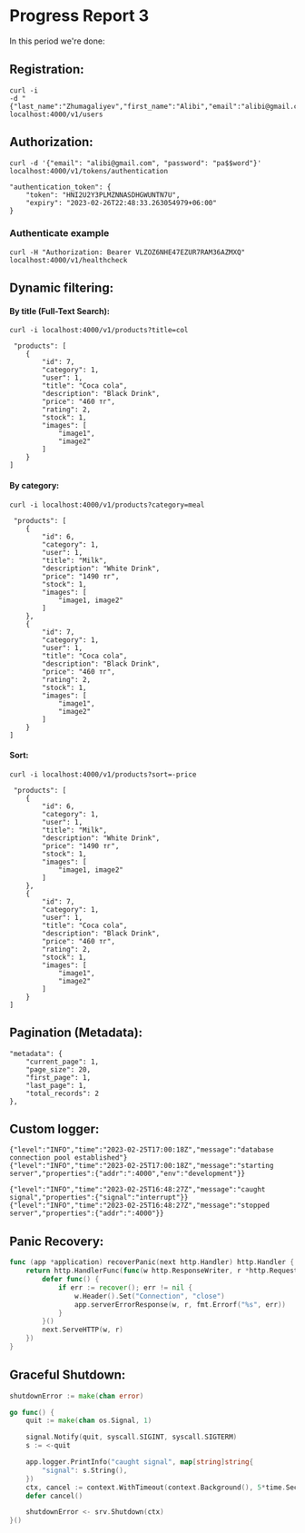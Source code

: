 #   Progress Report 3

In this period we're done:
## Registration:

```
curl -i 
-d "{"last_name":"Zhumagaliyev","first_name":"Alibi","email":"alibi@gmail.com","password":"pa$$word","role":"Client"}" 
localhost:4000/v1/users
```
## Authorization:

`curl -d '{"email": "alibi@gmail.com", "password": "pa$$word"}' localhost:4000/v1/tokens/authentication`

```
"authentication_token": {
    "token": "HNI2U2Y3PLMZNNASDHGWUNTN7U",
    "expiry": "2023-02-26T22:48:33.263054979+06:00"
}
```
### Authenticate example
`curl -H "Authorization: Bearer VLZOZ6NHE47EZUR7RAM36AZMXQ" localhost:4000/v1/healthcheck`
## Dynamic filtering:
#### By title (Full-Text Search):

`curl -i localhost:4000/v1/products?title=col`

```
 "products": [
    {
        "id": 7,
        "category": 1,
        "user": 1,
        "title": "Coca cola",
        "description": "Black Drink",
        "price": "460 тг",
        "rating": 2,
        "stock": 1,
        "images": [
            "image1",
            "image2"
        ]
    }
]

```
#### By category:

`curl -i localhost:4000/v1/products?category=meal`

```
 "products": [
    {
        "id": 6,
        "category": 1,
        "user": 1,
        "title": "Milk",
        "description": "White Drink",
        "price": "1490 тг",
        "stock": 1,
        "images": [
            "image1, image2"
        ]
    },
    {
        "id": 7,
        "category": 1,
        "user": 1,
        "title": "Coca cola",
        "description": "Black Drink",
        "price": "460 тг",
        "rating": 2,
        "stock": 1,
        "images": [
            "image1",
            "image2"
        ]
    }
]
```
#### Sort:
`curl -i localhost:4000/v1/products?sort=-price`

```
 "products": [
    {
        "id": 6,
        "category": 1,
        "user": 1,
        "title": "Milk",
        "description": "White Drink",
        "price": "1490 тг",
        "stock": 1,
        "images": [
            "image1, image2"
        ]
    },
    {
        "id": 7,
        "category": 1,
        "user": 1,
        "title": "Coca cola",
        "description": "Black Drink",
        "price": "460 тг",
        "rating": 2,
        "stock": 1,
        "images": [
            "image1",
            "image2"
        ]
    }
]
```

## Pagination (Metadata):
```
"metadata": {
    "current_page": 1,
    "page_size": 20,
    "first_page": 1,
    "last_page": 1,
    "total_records": 2
},
```

## Custom logger:
```
{"level":"INFO","time":"2023-02-25T17:00:18Z","message":"database connection pool established"}
{"level":"INFO","time":"2023-02-25T17:00:18Z","message":"starting server","properties":{"addr":":4000","env":"development"}}

{"level":"INFO","time":"2023-02-25T16:48:27Z","message":"caught signal","properties":{"signal":"interrupt"}}
{"level":"INFO","time":"2023-02-25T16:48:27Z","message":"stopped server","properties":{"addr":":4000"}}
```

## Panic Recovery:
```go
func (app *application) recoverPanic(next http.Handler) http.Handler {
	return http.HandlerFunc(func(w http.ResponseWriter, r *http.Request) {
		defer func() {
			if err := recover(); err != nil {
				w.Header().Set("Connection", "close")
				app.serverErrorResponse(w, r, fmt.Errorf("%s", err))
			}
		}()
		next.ServeHTTP(w, r)
	})
}
```

## Graceful Shutdown:

```go
shutdownError := make(chan error)

go func() {
    quit := make(chan os.Signal, 1)

	signal.Notify(quit, syscall.SIGINT, syscall.SIGTERM)
	s := <-quit

	app.logger.PrintInfo("caught signal", map[string]string{
		"signal": s.String(),
	})
	ctx, cancel := context.WithTimeout(context.Background(), 5*time.Second)
	defer cancel()

	shutdownError <- srv.Shutdown(ctx)
}()
```
